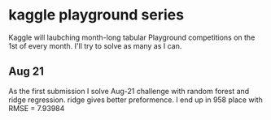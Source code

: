 # kaggle playground series
Kaggle will laubching month-long tabular Playground competitions on the 1st of every month.
I'll try to solve as many as I can.

## Aug 21
As the first submission I solve Aug-21 challenge with random forest and ridge regression.
ridge gives better preformence. I end up in 958 place with RMSE = 7.93984


